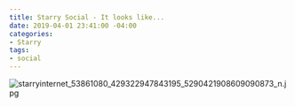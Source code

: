 ```yaml
---
title: Starry Social - It looks like...
date: 2019-04-01 23:41:00 -04:00
categories:
- Starry
tags:
- social
---
```


![starryinternet_53861080_429322947843195_5290421908609090873_n.jpg](/uploads/starryinternet_53861080_429322947843195_5290421908609090873_n.jpg)
